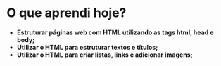 # O que aprendi hoje? 
- **Estruturar páginas web com HTML utilizando as tags html, head e body;**  
- **Utilizar o HTML para estruturar textos e títulos;**  
- **Utilizar o HTML para criar listas, links e adicionar imagens;**